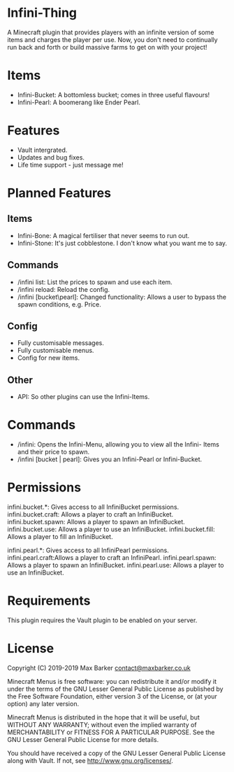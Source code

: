 # Infini-Thing
A Minecraft plugin that provides players with an infinite version of some items and charges the player per use. Now, you don't need to continually run back and forth or build massive farms to get on with your project!

# Items
  - Infini-Bucket: A bottomless bucket; comes in three useful flavours!
  - Infini-Pearl: A boomerang like Ender Pearl.

# Features
  - Vault intergrated.
  - Updates and bug fixes.
  - Life time support - just message me!
  
# Planned Features
## Items
  - Infini-Bone: A magical fertiliser that never seems to run out.
  - Infini-Stone: It's just cobblestone. I don't know what you want me to say.
  
## Commands
  - /infini list: List the prices to spawn and use each item.
  - /infini reload: Reload the config.
  - /infini [bucket\pearl]: Changed functionality: Allows a user to bypass the spawn conditions, e.g. Price. 

## Config
  - Fully customisable messages.
  - Fully customisable menus.
  - Config for new items.
  
## Other
  - API: So other plugins can use the Infini-Items.

# Commands
  - /infini: Opens the Infini-Menu, allowing you to view all the Infini- Items and their price to spawn.
  - /infini [bucket | pearl]: Gives you an Infini-Pearl or Infini-Bucket.

# Permissions
infini.bucket.*: Gives access to all InfiniBucket permissions.
infini.bucket.craft: Allows a player to craft an InfiniBucket.
infini.bucket.spawn: Allows a player to spawn an InfiniBucket.
infini.bucket.use: Allows a player to use an InfiniBucket.
infini.bucket.fill: Allows a player to fill an InfiniBucket.

infini.pearl.*: Gives access to all InfiniPearl permissions.
infini.pearl.craft:Allows a player to craft an InfiniPearl.
infini.pearl.spawn: Allows a player to spawn an InfiniBucket.
infini.pearl.use: Allows a player to use an InfiniBucket.

# Requirements
This plugin requires the Vault plugin to be enabled on your server.

# License
Copyright (C) 2019-2019 Max Barker contact@maxbarker.co.uk

Minecraft Menus is free software: you can redistribute it and/or modify it under the terms of the GNU Lesser General Public License as published by the Free Software Foundation, either version 3 of the License, or (at your option) any later version.

Minecraft Menus is distributed in the hope that it will be useful, but WITHOUT ANY WARRANTY; without even the implied warranty of MERCHANTABILITY or FITNESS FOR A PARTICULAR PURPOSE. See the GNU Lesser General Public License for more details.

You should have received a copy of the GNU Lesser General Public License along with Vault. If not, see http://www.gnu.org/licenses/.
